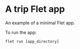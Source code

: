 # A trip Flet app

An example of a minimal Flet app.

To run the app:

```
flet run [app_directory]
```